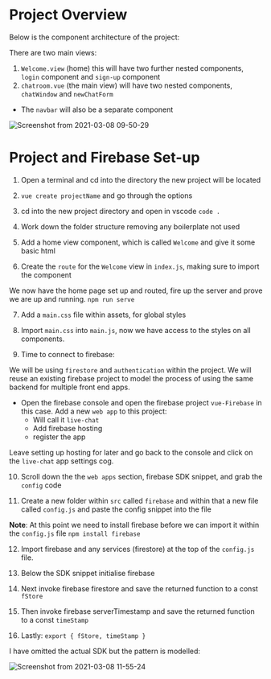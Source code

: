 # Project Overview

Below is the component architecture of the project:

There are two main views:

1. `Welcome.view` (home) this will have two further nested components, `login` component and `sign-up` component 
2. `chatroom.vue` (the main view) will have two nested components, `chatWindow` and `newChatForm`
- The `navbar` will also be a separate component

![Screenshot from 2021-03-08 09-50-29](https://user-images.githubusercontent.com/73107656/110304741-d73fdf80-7ff3-11eb-9743-f2e32c55b9e0.png)

# Project and Firebase Set-up

1. Open a terminal and cd into the directory the new project will be located

2. `vue create projectName` and go through the options

3. cd into the new project directory and open in vscode `code .`

4. Work down the folder structure removing any boilerplate not used

5. Add a home view component, which is called `Welcome` and give it some basic html

6. Create the `route` for the `Welcome` view in `index.js`, making sure to import the component

We now have the home page set up and routed, fire up the server and prove we are up and running. `npm run serve`

7. Add a `main.css` file within assets, for global styles

8. Import `main.css` into `main.js`, now we have access to the styles on all components. 

9. Time to connect to firebase:

We will be using `firestore` and `authentication` within the project. We will reuse an existing firebase project to model the process of using the same backend for multiple front end apps.

- Open the firebase console and open the firebase project `vue-Firebase` in this case.  Add a new `web app` to this project:
    - Will call it `live-chat`
    - Add firebase hosting
    - register the app

Leave setting up hosting for later and go back to the console and click on the `live-chat` app settings cog.

10. Scroll down the the `web apps` section, firebase SDK snippet, and grab the `config` code

11. Create a new folder within `src` called `firebase` and within that a new file called `config.js` and paste the config snippet into the file

**Note**: At this point we need to install firebase before we can import it within the `config.js` file `npm install firebase`

12. Import firebase and any services (firestore) at the top of the `config.js` file. 

13. Below the SDK snippet initialise firebase 

14. Next invoke firebase firestore and save the returned function to a const `fStore`

15. Then invoke firebase serverTimestamp and save the returned function to a const `timeStamp`

16. Lastly: `export { fStore, timeStamp }`

I have omitted the actual SDK but the pattern is modelled:  

![Screenshot from 2021-03-08 11-55-24](https://user-images.githubusercontent.com/73107656/110318285-365a2000-8005-11eb-9d5c-05585b647f71.png)

